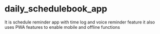# daily_schedulebook_app
It is schedule reminder app with time log and voice reminder feature
it also uses PWA features to enable mobile and offline functions
